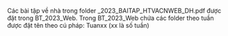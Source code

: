 Các bài tập về nhà trong folder _2023_BAITAP_HTVACNWEB_DH.pdf được đặt trong BT_2023_Web.
Trong BT_2023_Web chứa các folder theo tuần được đặt tên theo cú pháp: Tuanxx (xx là số tuần)
